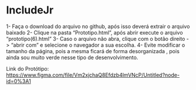 # IncludeJr
1- Faça o download do arquivo no github, após isso deverá extrair o arquivo baixado
2- Clique na pasta “Prototipo.html”, após abrir execute o arquivo “prototipo(6).html”
3- Caso o arquivo não abra, clique com o botão direito -> “abrir com” e selecione o
navegador a sua escolha.
4- Evite modificar o tamanho da página, pois a mesma ficará de forma
desorganizada , pois ainda sou muito verde nesse tipo de desenvolvimento.

Link do Protótipo:
https://www.figma.com/file/Vm2xjchaQ8Efdzb4lmVNcP/Untitled?node-id=0%3A1